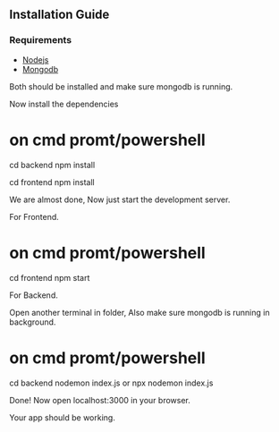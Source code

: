 ## Installation Guide

### Requirements
- [Nodejs](https://nodejs.org/en/download)
- [Mongodb](https://www.mongodb.com/docs/manual/administration/install-community/)

Both should be installed and make sure mongodb is running.

Now install the dependencies
# on cmd promt/powershell 
cd backend
npm install

cd frontend
npm install

We are almost done, Now just start the development server.

For Frontend.
# on cmd promt/powershell 
cd frontend
npm start

For Backend.

Open another terminal in folder, Also make sure mongodb is running in background.
# on cmd promt/powershell 
cd backend
nodemon index.js
or
npx nodemon index.js

Done! Now open localhost:3000 in your browser.


Your app should be working.




